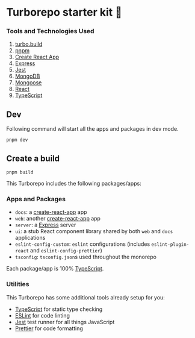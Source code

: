 # Turborepo starter kit 🚀

### Tools and Technologies Used

1. [turbo.build](https://turbo.build/repo)
2. [pnpm](https://pnpm.io/)
3. [Create React App](https://create-react-app.dev/)
4. [Express](https://expressjs.com/)
5. [Jest](https://jestjs.io/)
6. [MongoDB](https://www.mongodb.com/)
7. [Mongoose](https://mongoosejs.com/)
8. [React](https://reactjs.org/)
6. [TypeScript](https://www.typescriptlang.org/)

## Dev

Following command will start all the apps and packages in dev mode.

```
pnpm dev
```

## Create a build

```
pnpm build
```

This Turborepo includes the following packages/apps:

### Apps and Packages

- `docs`: a [create-react-app](https://create-react-app.dev) app
- `web`: another [create-react-app](https://create-react-app.dev) app
- `server`: a [Express](https://expressjs.com) server
- `ui`: a stub React component library shared by both `web` and `docs` applications
- `eslint-config-custom`: `eslint` configurations (includes `eslint-plugin-react` and `eslint-config-prettier`)
- `tsconfig`: `tsconfig.json`s used throughout the monorepo

Each package/app is 100% [TypeScript](https://www.typescriptlang.org/).

### Utilities

This Turborepo has some additional tools already setup for you:

- [TypeScript](https://www.typescriptlang.org/) for static type checking
- [ESLint](https://eslint.org/) for code linting
- [Jest](https://jestjs.io) test runner for all things JavaScript
- [Prettier](https://prettier.io) for code formatting
